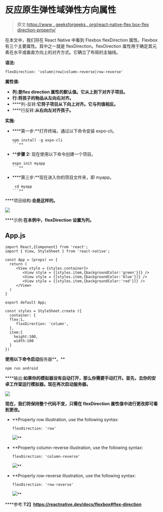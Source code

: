 # 反应原生弹性域弹性方向属性

> 原文:[https://www . geeksforgeeks . org/react-native-flex box-flex direction-property/](https://www.geeksforgeeks.org/react-native-flexbox-flexdirection-property/)

在本文中，我们将在 React Native 中看到 Flexbox flexDirection 属性。Flexbox 有三个主要属性。其中之一就是 flexDirection。flexDirection 属性用于确定其元素在水平或垂直方向上的对齐方式。它确立了布局的主轴线。

**语法:**

```
flexDirection: 'column|row|column-reverse|row-reverse'
```

**属性值:**

*   **列:**是**flex direction 属性的默认值。它从上到下对齐子项目。**
*   ****行**:将孩子的物品从左向右对齐。**
*   ****列-反转:**它将子项目从下向上对齐。它与列值相反。**
*   ****行反转:**从右向左对齐孩子。**

****实施:****

*   ****第一步:**打开终端，通过以下命令安装 expo-cli。

    ```
    npm install -g expo-cli
    ```** 
*   ****步骤 2:** 现在使用以下命令创建一个项目。

    ```
    expo init myapp
    ```** 
*   ****第三步:**现在进入你的项目文件夹，即 myapp。

    ```
     cd myapp
    ```** 

****项目结构:**会是这样的。**

**![](img/8875dccbbc46600f127fd4e0a3a17d61.png)**

****示例:**在本例中，flexDirection 设置为列。**

## **App.js**

```
import React,{Component} from 'react';
import { View, StyleSheet } from 'react-native';

const App = (props) => {
  return (
     <View style = {styles.container}>
        <View style = {[styles.item,{backgroundColor:'green'}]} />
        <View style = {[styles.item,{backgroundColor:'blue'}]} />
        <View style = {[styles.item,{backgroundColor:'red'}]} />
     </View>
  )
}

export default App;

const styles = StyleSheet.create ({
  container: {
  flex:1,
     flexDirection: 'column',
  },
  item:{
    height:100,
    width:100
  }
})
```

**使用以下命令启动**服务器**。**

```
npm run android
```

****输出:**如果你的模拟器没有自动打开，那么你需要手动打开。首先，去你的安卓工作室运行模拟器。现在再次启动服务器。**

**![](img/03289f855a1699db81cd4f2c350f0a90.png)**

**现在，我们将保持整个代码不变，只需在 flexDirection 属性值中进行更改即可看到更改。**

*   **Property row illustration, use the following syntax:

    ```
    flexDirection: 'row'
    ```

    ![](img/13d1d54b7cbb3667c00abe7e8062cf72.png)** 
*   **Property column-reverse illustration, use the following syntax:

    ```
    flexDirection: 'column-reverse'
    ```

    ![](img/e0b0b76b103107590a51f5c55ce58324.png)** 
*   **Property row-reverse illustration, use the following syntax:

    ```
    flexDirection: 'row-reverse'
    ```

    ![](img/b7bee321fdeab45ecedb8d614a7eeb75.png)** 

****参考:**T2】https://reactnative.dev/docs/flexbox#flex-direction**